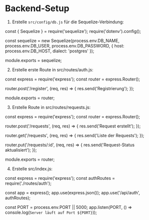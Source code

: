 # Backend-Setup

1. Erstelle `src/config/db.js` für die Sequelize-Verbindung:

const { Sequelize } = require('sequelize');
require('dotenv').config();

const sequelize = new Sequelize(process.env.DB_NAME, process.env.DB_USER, process.env.DB_PASSWORD, {
    host: process.env.DB_HOST,
    dialect: 'postgres'
});

module.exports = sequelize;


2. Erstelle erste Route in src/routes/auth.js:

const express = require('express');
const router = express.Router();

router.post('/register', (req, res) => {
    res.send('Registrierung');
});

module.exports = router;


3. Erstelle Route in src/routes/requests.js:

const express = require('express');
const router = express.Router();

router.post('/requests', (req, res) => {
    res.send('Request erstellt');
});

router.get('/requests', (req, res) => {
    res.send('Liste der Requests');
});

router.put('/requests/:id', (req, res) => {
    res.send('Request-Status aktualisiert');
});

module.exports = router;


4. Erstelle src/index.js:

const express = require('express');
const authRoutes = require('./routes/auth');

const app = express();
app.use(express.json());
app.use('/api/auth', authRoutes);

const PORT = process.env.PORT || 5000;
app.listen(PORT, () => console.log(`Server läuft auf Port ${PORT}`));
